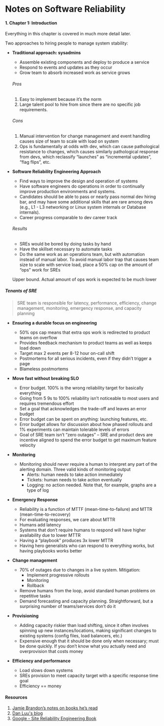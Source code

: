 # Notes on Software Reliability

#### 1. Chapter 1: Introduction

Everything in this chapter is covered in much more detail later.

Two approaches to hiring people to manage system stability:

- <b>Traditional approach: sysadmins</b>

  - Assemble existing components and deploy to produce a service
  - Respond to events and updates as they occur
  - Grow team to absorb increased work as service grows
  
  
  ###### Pros
    1. Easy to implement because it’s the norm
    2. Large talent pool to hire from since there are no specific job requirements.
    
  ###### Cons
    1. Manual intervention for change management and event handling causes size of team to scale with load on system
    2. Ops is fundamentally at odds with dev, which can cause pathological resistance to changes, which causes similarly pathological response from devs, which reclassify “launches” as “incremental updates”, “flag flips”, etc.
    

- <b> Software Reliability Engineering Approach </b>
  - Find ways to improve the design and operation of systems 
  - Have software engineers do operations in order to continually improve production environments and systems.
  - Candidates should be able to pass or nearly pass normal dev hiring bar, and may have some additional skills that are rare among devs (e.g., L1 - L3 networking or Linux system internals or Database internals).
  - Career progress comparable to dev career track

  ###### Results
  - SREs would be bored by doing tasks by hand
  - Have the skillset necessary to automate tasks
  - Do the same work as an operations team, but with automation instead of manual labor. To avoid manual labor trap that causes team size to scale with service load, place a 50% cap on the amount of “ops” work for SREs

  Upper bound. Actual amount of ops work is expected to be much lower

##### Tenants of SRE

> SRE team is responsible for latency, performance, efficiency, change management, monitoring, emergency response, and capacity planning

- <b> Ensuring a durable focus on engineering</b>
  - 50% ops cap means that extra ops work is redirected to product teams on overflow
  - Provides feedback mechanism to product teams as well as keeps load down
  - Target max 2 events per 8-12 hour on-call shift
  - Postmortems for all serious incidents, even if they didn’t trigger a page
  - Blameless postmortems

- <b> Move fast without breaking SLO</b>
  - Error budget. 100% is the wrong reliability target for basically everything
  - Going from 5 9s to 100% reliability isn’t noticeable to most users and requires tremendous effort
  - Set a goal that acknowledges the trade-off and leaves an error budget
  - Error budget can be spent on anything: launching features, etc.
  - Error budget allows for discussion about how phased rollouts and 1% experiments can maintain tolerable levels of errors
  - Goal of SRE team isn’t “zero outages” – SRE and product devs are incentive aligned to spend the error budget to get maximum feature velocity

- <b>Monitoring</b>
  - Monitoring should never require a human to interpret any part of the alerting domain. Three valid kinds of monitoring output
      - Alerts: human needs to take action immediately
      - Tickets: human needs to take action eventually
      - Logging: no action needed. Note that, for example, graphs are a type of log

- <b>Emergency Response</b>
  - Reliability is a function of MTTF (mean-time-to-failure) and MTTR (mean-time-to-recovery)
  - For evaluating responses, we care about MTTR
  - Humans add latency
  - Systems that don’t require humans to respond will have higher availability due to lower MTTR
  - Having a “playbook” produces 3x lower MTTR
  - Having hero generalists who can respond to everything works, but having playbooks works better
  
- <b>Change management</b>
  - 70% of outages due to changes in a live system. Mitigation:
      - Implement progressive rollouts
      - Monitoring
      - Rollback
  - Remove humans from the loop, avoid standard human problems on repetitive tasks
  - Demand forecasting and capacity planning. Straightforward, but a surprising number of teams/services don’t do it

- <b>Provisioning </b>
  - Adding capacity riskier than load shifting, since it often involves spinning up new instances/locations, making significant changes to existing systems (config files, load balancers, etc.)
  - Expensive enough that it should be done only when necessary; must be done quickly. If you don’t know what you actually need and overprovision that costs money

- <b>Efficiency and performance</b>
  - Load slows down systems
  - SREs provision to meet capacity target with a specific response time goal
  - Efficiency == money



#### Resources

1. [ Jamie Brandon’s notes on books he’s read](http://scattered-thoughts.net/)
2. [Dan Luu's blog](http://danluu.com/google-sre-book/)
3. [Google - Site Reliability Engineering Book]()
